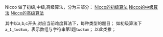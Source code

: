 Nicco 做了初级,中级,高级算法，分为三部分：
[Nicco的初级算法](https://github.com/OrangeJessie/Fighting_Leetcode/tree/master/Nicco的初级算法)
[Nicco的中级算法](https://github.com/OrangeJessie/Fighting_Leetcode/tree/master/Nicco的中级算法)
[Nicco的高级算法](https://github.com/OrangeJessie/Fighting_Leetcode/tree/master/Nicco的高级算法)

其中以a,b,c开头,对应当前难度算法下，每种类型的题目；
如初级算法下`a_1_twoSum`，表示数组与字符串第1题`twoSum`；
以此类推；
